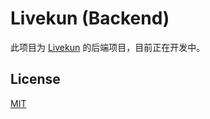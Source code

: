 # Livekun (Backend)

此项目为 [Livekun](https://github.com/hhui64/livekun-web/) 的后端项目，目前正在开发中。

## License

[MIT](LICENSE)
